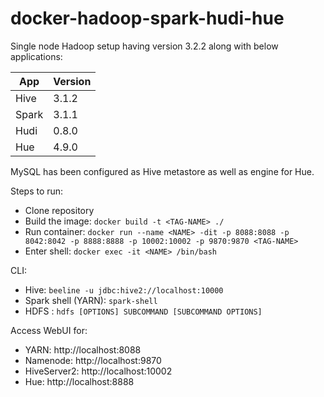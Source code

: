 # docker-hadoop-spark-hudi-hue

Single node Hadoop setup having version 3.2.2 along with below applications:

| App| Version |
| --- | --- |
| Hive | 3.1.2 |
| Spark | 3.1.1 |
| Hudi | 0.8.0 |
| Hue | 4.9.0 |

MySQL has been configured as Hive metastore as well as engine for Hue.

Steps to run:
- Clone repository
- Build the image: `docker build -t <TAG-NAME> ./`
- Run container: `docker run --name <NAME> -dit -p 8088:8088 -p 8042:8042 -p 8888:8888 -p 10002:10002 -p 9870:9870 <TAG-NAME>`
- Enter shell: `docker exec -it <NAME> /bin/bash`

CLI:
- Hive: `beeline -u jdbc:hive2://localhost:10000`
- Spark shell (YARN): `spark-shell`
- HDFS : `hdfs [OPTIONS] SUBCOMMAND [SUBCOMMAND OPTIONS]`

  
Access WebUI for:
- YARN: http://localhost:8088
- Namenode: http://localhost:9870 
- HiveServer2: http://localhost:10002
- Hue: http://localhost:8888